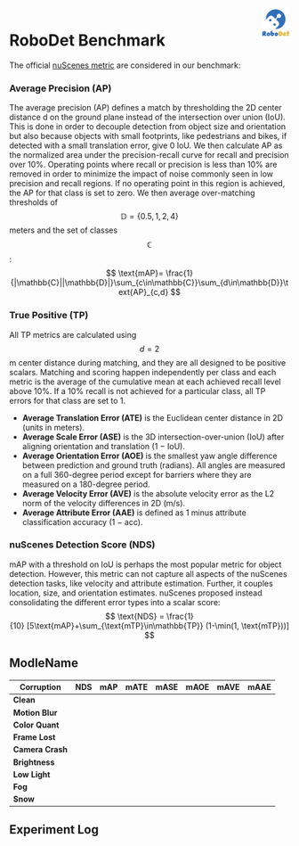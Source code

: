 <img src="../figs/logo.png" align="right" width="10%">

# RoboDet Benchmark

The official [nuScenes metric](https://www.nuscenes.org/object-detection/?externalData=all&mapData=all&modalities=Any) are considered in our benchmark:

### Average Precision (AP)

The average precision (AP) defines a match by thresholding the 2D center distance d on the ground plane instead of the intersection over union (IoU). This is done in order to decouple detection from object size and orientation but also because objects with small footprints, like pedestrians and bikes, if detected with a small translation error, give 0 IoU.
We then calculate AP as the normalized area under the precision-recall curve for recall and precision over 10%. Operating points where recall or precision is less than 10% are removed in order to minimize the impact of noise commonly seen in low precision and recall regions. If no operating point in this region is achieved, the AP for that class is set to zero. We then average over-matching thresholds of$$\mathbb{D}=\{0.5, 1, 2, 4\}$$meters and the set of classes$$\mathbb{C}$$:
$$
\text{mAP}= \frac{1}{|\mathbb{C}||\mathbb{D}|}\sum_{c\in\mathbb{C}}\sum_{d\in\mathbb{D}}\text{AP}_{c,d}
$$

### True Positive (TP)

All TP metrics are calculated using$$d=2$$m center distance during matching, and they are all designed to be positive scalars. Matching and scoring happen independently per class and each metric is the average of the cumulative mean at each achieved recall level above 10%. If a 10% recall is not achieved for a particular class, all TP errors for that class are set to 1. 

- **Average Translation Error (ATE)** is the Euclidean center distance in 2D (units in meters). 
- **Average Scale Error (ASE)** is the 3D intersection-over-union (IoU) after aligning orientation and translation (1 − IoU).
- **Average Orientation Error (AOE)** is the smallest yaw angle difference between prediction and ground truth (radians). All angles are measured on a full 360-degree period except for barriers where they are measured on a 180-degree period.
- **Average Velocity Error (AVE)** is the absolute velocity error as the L2 norm of the velocity differences in 2D (m/s).
- **Average Attribute Error (AAE)** is defined as 1 minus attribute classification accuracy (1 − acc).

### nuScenes Detection Score (NDS)
mAP with a threshold on IoU is perhaps the most popular metric for object detection. However, this metric can not capture all aspects of the nuScenes detection tasks, like velocity and attribute estimation. Further, it couples location, size, and orientation estimates. nuScenes proposed instead consolidating the different error types into a scalar score:
$$
\text{NDS} = \frac{1}{10} [5\text{mAP}+\sum_{\text{mTP}\in\mathbb{TP}} (1-\min(1, \text{mTP}))]
$$

## ModleName

| **Corruption** | **NDS** | **mAP** | **mATE** | **mASE** | **mAOE** | **mAVE** | **mAAE** |
| ------- | ------- |------- | ------- | ------- |------- | ------- | ------- |
| **Clean** |  |  |  |  |  |  |  |
| **Motion Blur** |  |  |  |  |  |  |  |
| **Color Quant** |  |  |  |  |  |  |  |
| **Frame Lost** |  |  |  |  |  |  |  |
| **Camera Crash** |  |  |  |  |  |  |  |
| **Brightness** |  |  |  |  |  |  |  |
| **Low Light** |  |  |  |  |  |  |  |
| **Fog** |  |  |  |  |  |  |  |
| **Snow** |  |  |  |  |  |  |  |

## Experiment Log
